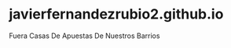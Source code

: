 # javierfernandezrubio2.github.io
<!doctype html>
<html lang="es">
  <head>
    <meta charset="utf-8">
    <title>Hola Mundo</title>
   </head>
   <body>
    Fuera Casas De Apuestas De Nuestros Barrios
    </body>
</html>
